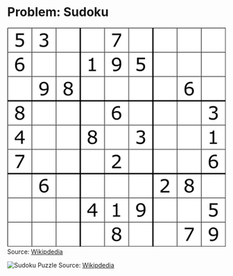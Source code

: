 # Problem: Sudoku

![Sudoku Puzzle](images/Sudoku_Puzzle_by_L2G-20050714_standardized_layout.svg.png)
Source: [Wikipdedia](https://en.wikipedia.org/wiki/Sudoku)


![Sudoku Puzzle](Sudoku_Puzzle_by_L2G-20050714_solution_standardized_layout.svg.png)
Source: [Wikipdedia](https://en.wikipedia.org/wiki/Sudoku)